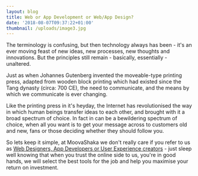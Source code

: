 ```yaml
---
layout: blog
title: Web or App Development or Web/App Design?
date: '2018-08-07T09:37:22+01:00'
thumbnail: /uploads/image3.jpg
---
```

The terminology is confusing, but then technology always has been - it's an ever moving feast of new ideas, new processes, new thoughts and innovations. But the principles still remain - basically, essentially - unaltered.

Just as when Johannes Gutenberg invented the moveable-type printing press, adapted from wooden block printing which had existed since the Tang dynasty (circa: 700 CE), the need to communicate, and the means by which we communicate is ever changing.

Like the printing press in it's heyday, the Internet has revolutionised the way in which human beings transfer ideas to each other, and brought with it a broad spectrum of choice. In fact in can be a bewildering spectrum of choice, when all you want is to get your message across to customers old and new, fans or those deciding whether they should follow you.

So lets keep it simple, at MoovaShaka we don't really care if you refer to us as [Web Designers, App Developers or User Experience creators](https:www.moovashaka.co.uk) -  just sleep well knowing that when you trust the online side to us, you're in good hands, we will select the best tools for the job and help you maximise your return on investment.
